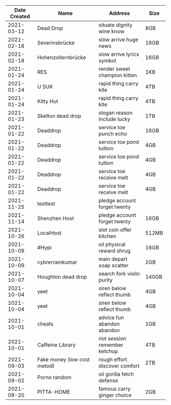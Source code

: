 | Date Created | Name | Address | Size |
| ------------ | ---- | ------- | ---- |
| 2021-03-12   | Dead Drop |  situate dignity wine know | 8GB | 
| 2021-02-18   | Severinsbrücke |  slow arrive huge news | 16GB | 
| 2021-02-18   | Hohenzollernbrücke | slow arrive lyrics symbol | 16GB |
| 2021-01-24   | RES |  render sweet champion kitten | 1KB | 
| 2021-01-24   | U SUK | rapid thing carry kite | 4TB | 
| 2021-01-24   | Kitty Hut | rapid thing carry kite | 4TB | 
| 2021-01-23   | Skelton dead drop | slogan reason include lucky | 1TB |
| 2021-01-22   | Deaddrop | service toe punch echo | 16GB |
| 2021-01-22   | Deaddrop | service toe pond tuition | 4GB |
| 2021-01-22   | Deaddrop | service toe pond tuition | 4GB |
| 2021-01-22   | Deaddrop | service toe receive melt | 4GB |
| 2021-01-22   | Deaddrop | service toe receive melt | 4GB |
| 2021-11-25   | testtest | pledge account forget twenty |  |
| 2021-11-14   | Shenzhen Host | pledge account forget twenty | 16GB |
| 2021-10-26   | LocalHost | slot coin offer kitchen | 512MB |
| 2021-10-09   | #Hypi | oil physical reward shrug | 16GB |
| 2021-10-09   | cybrerramkumar | main depart soap scatter | 2GB |
| 2021-10-07   | Houghton dead drop | search fork violin purity | 140GB |
| 2021-10-04   | yeet | siren below reflect thumb | 4GB |
| 2021-10-04   | yeet | siren below reflect thumb | 4GB |
| 2021-10-01   | cheats | advice fun abandon abandon | 1GB |
| 2021-10-01   | Caffeine Library | riot session remember ketchup | 4TB |
| 2021-09-03   | Fake money (low cost metod) | rough effort discover comfort | 2TB |
| 2021-09-02   | Porno random | oil gorilla fetch defense |  |
| 2021-08-20   | PITTA-HOME | famous carry ginger choice | 2GB |





